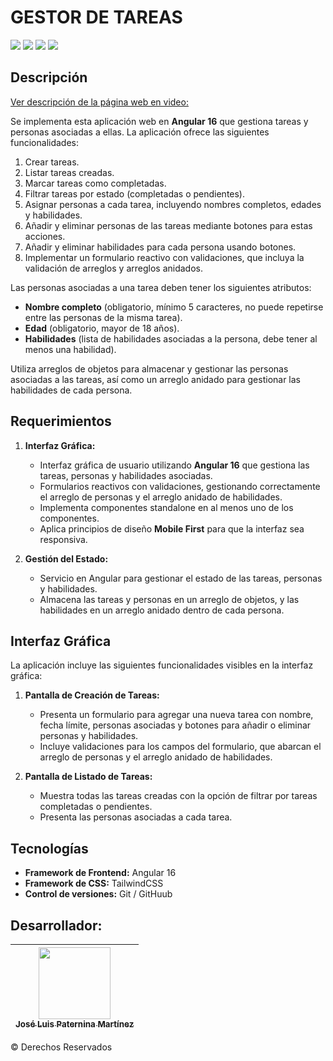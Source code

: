 # GESTOR DE TAREAS
<p>
    <img src="https://img.shields.io/badge/STATUS-TERMINADO-green">
    <img src="https://img.shields.io/badge/Angular-16.2.16-red">
    <img src="https://img.shields.io/badge/TailwindCSS-blue">
    <img src="https://img.shields.io/badge/Git/GitHub-black">

</p>

## Descripción

[Ver descripción de la página web en video:](https://youtu.be/VlST9-uLTdk)

Se implementa esta aplicación web en **Angular 16** que gestiona tareas y personas asociadas a ellas. La aplicación ofrece las siguientes funcionalidades:

1. Crear tareas.
2. Listar tareas creadas.
3. Marcar tareas como completadas.
4. Filtrar tareas por estado (completadas o pendientes).
5. Asignar personas a cada tarea, incluyendo nombres completos, edades y habilidades.
6. Añadir y eliminar personas de las tareas mediante botones para estas acciones.
7. Añadir y eliminar habilidades para cada persona usando botones.
8. Implementar un formulario reactivo con validaciones, que incluya la validación de arreglos y arreglos anidados.

Las personas asociadas a una tarea deben tener los siguientes atributos:

- **Nombre completo** (obligatorio, mínimo 5 caracteres, no puede repetirse entre las personas de la misma tarea).
- **Edad** (obligatorio, mayor de 18 años).
- **Habilidades** (lista de habilidades asociadas a la persona, debe tener al menos una habilidad).

Utiliza arreglos de objetos para almacenar y gestionar las personas asociadas a las tareas, así como un arreglo anidado para gestionar las habilidades de cada persona.

## Requerimientos
1. **Interfaz Gráfica:**
   - Interfaz gráfica de usuario utilizando **Angular 16** que gestiona las tareas, personas y habilidades asociadas.
   - Formularios reactivos con validaciones, gestionando correctamente el arreglo de personas y el arreglo anidado de habilidades.
   - Implementa componentes standalone en al menos uno de los componentes.
   - Aplica principios de diseño **Mobile First** para que la interfaz sea responsiva.

2. **Gestión del Estado:**
   - Servicio en Angular para gestionar el estado de las tareas, personas y habilidades.
   - Almacena las tareas y personas en un arreglo de objetos, y las habilidades en un arreglo anidado dentro de cada persona.


## Interfaz Gráfica
La aplicación incluye las siguientes funcionalidades visibles en la interfaz gráfica:

1. **Pantalla de Creación de Tareas:**
   - Presenta un formulario para agregar una nueva tarea con nombre, fecha límite, personas asociadas y botones para añadir o eliminar personas y habilidades.
   - Incluye validaciones para los campos del formulario, que abarcan el arreglo de personas y el arreglo anidado de habilidades.

2. **Pantalla de Listado de Tareas:**
   - Muestra todas las tareas creadas con la opción de filtrar por tareas completadas o pendientes.
   - Presenta las personas asociadas a cada tarea.
   

## Tecnologías
- **Framework de Frontend:** Angular 16
- **Framework de CSS:** TailwindCSS
- **Control de versiones:** Git / GitHuub


## Desarrollador:

| [<img src="https://avatars.githubusercontent.com/u/120583187?v=4" width=115><br><sub>José Luis Paternina Martínez</sub>](https://github.com/JosePater) 
|:------------------------------------------------------------------------------------------------------------------------------------------------------:| 

© Derechos Reservados
